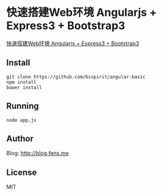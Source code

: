 快速搭建Web环境 Angularjs + Express3 + Bootstrap3
========================

[快速搭建Web环境 Angularjs + Express3 + Bootstrap3](http://blog.fens.me/angularjs-express3-bootstrap3/)

## Install

```{bash}
git clone https://github.com/bsspirit/angular-basic
npm install
bower install
```

## Running

```{bash}
node app.js
```
## Author

Blog: http://blog.fens.me

## License
MIT

